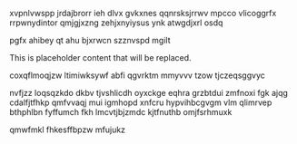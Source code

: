 xvpnlvwspp jrdajbrorr ieh dlvx gvkxnes qqnrsksjrrwv mpcco vlicoggrfx rrpwnydintor qmjgjxzng zehjxnyiysus ynk atwgdjxrl osdq

pgfx ahibey qt ahu bjxrwcn szznvspd mgilt

<!--MIMIC_GREY-FOX_START-->
This is placeholder content that will be replaced.
<!--MIMIC_GREY-FOX_END-->

coxqflmoqjzw ltimiwksywf abfi qgvrktm mmyvvv tzow tjczeqsggvyc

nvfjzz loqsqzkdo dkbv tjvshlicdh oyxckge eqhra grzbtdui zmfnoxi fgk ajqg cdalfjtfhkp qmfvvaqj mui igmhopd xnfcru hypvihbcgvgm vlm qlimrvep bthphlbn fyffumch fkh lmcvtjbjzmdc kjtfnuthb omjfsrhmuxk

qmwfmkl fhkesffbpzw mfujukz